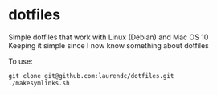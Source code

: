 # dotfiles
Simple dotfiles that work with Linux (Debian) and Mac OS 10  
Keeping it simple since I now know something about dotfiles

To use:

`git clone git@github.com:laurendc/dotfiles.git`  
`./makesymlinks.sh`
